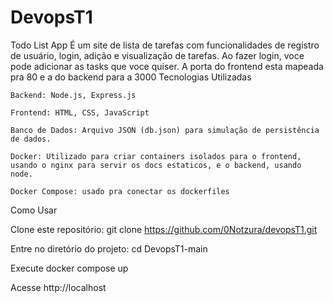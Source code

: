 # DevopsT1
Todo List App
É um site de lista de tarefas com funcionalidades de registro de usuário, login, adição e visualização de tarefas.
Ao fazer login, voce pode adicionar as tasks que voce quiser.
A porta do frontend esta mapeada pra 80 e a do backend para a 3000
Tecnologias Utilizadas
    
    Backend: Node.js, Express.js
    
    Frontend: HTML, CSS, JavaScript
    
    Banco de Dados: Arquivo JSON (db.json) para simulação de persistência de dados.
    
    Docker: Utilizado para criar containers isolados para o frontend, usando o nginx para servir os docs estaticos, e o backend, usando node.
    
    Docker Compose: usado pra conectar os dockerfiles
    
Como Usar

  Clone este repositório: git clone https://github.com/0Notzura/devopsT1.git
  
  Entre no diretório do projeto: cd DevopsT1-main
  
  Execute docker compose up 
  
  Acesse http://localhost
  
